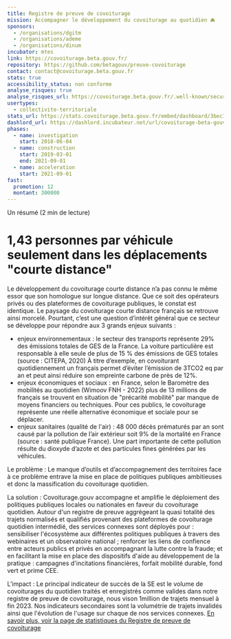 ```yaml
---
title: Registre de preuve de covoiturage
mission: Accompagner le développement du covoiturage au quotidien 🚘
sponsors:
  - /organisations/dgitm
  - /organisations/ademe
  - /organisations/dinum
incubator: mtes
link: https://covoiturage.beta.gouv.fr/
repository: https://github.com/betagouv/preuve-covoiturage
contact: contact@covoiturage.beta.gouv.fr
stats: true
accessibility_status: non conforme
analyse_risques: true
analyse_risques_url: https://covoiturage.beta.gouv.fr/.well-known/security-policy.txt
usertypes:
  - collectivite-territoriale
stats_url: https://stats.covoiturage.beta.gouv.fr/embed/dashboard/3bec1692-1456-41c2-95a9-6606af329df9
dashlord_url: https://dashlord.incubateur.net/url/covoiturage-beta-gouv-fr/
phases:
  - name: investigation
    start: 2018-06-04
  - name: construction
    start: 2019-03-01
    end: 2021-09-01
  - name: acceleration
    start: 2021-09-01
fast:
  promotion: 12
  montant: 300000
---
```

Un résumé (2 min de lecture)

# 1,43 personnes par véhicule seulement dans les déplacements "courte distance"

Le développement du covoiturage courte distance n’a pas connu le même essor que son homologue sur longue distance. Que ce soit des opérateurs privés ou des plateformes de covoiturage publiques, le constat est identique. Le paysage du covoiturage courte distance français se retrouve ainsi morcelé. 
Pourtant, c’est une question d’intérêt général que ce secteur se développe pour répondre aux 3 grands enjeux suivants : 
* enjeux environnementaux : le secteur des transports représente 29% des émissions totales de GES de la France. La voiture particulière est responsable à elle seule de plus de 15 %  des émissions de GES totales (source : CITEPA, 2020) À titre d’exemple, en covoiturant quotidiennement un français permet d’éviter l’émission de 3TCO2 eq par an et peut ainsi réduire son empreinte carbone de près de 12%.
* enjeux économiques et sociaux : en France, selon le Baromètre des mobilités au quotidien (Wimoov FNH - 2022) plus de 13 millions de français se trouvent en situation de "précarité mobilité" par manque de moyens financiers ou techniques. Pour ces publics, le covoiturage représente une réelle alternative économique et sociale pour se déplacer.
* enjeux sanitaires (qualité de l'air) : 48 000 décès prématurés par an sont causé par la pollution de l’air extérieur soit 9% de la mortalité en France (source : santé publique France). Une part importante de cette pollution résulte du dioxyde d’azote et des particules fines générées par les véhicules. 

Le problème : 
Le manque d’outils et d’accompagnement des territoires face à ce problème entrave la mise en place de politiques publiques ambitieuses et donc la massification du covoiturage quotidien.


La solution : 
Covoiturage.gouv accompagne et amplifie le déploiement des politiques publiques locales ou nationales en faveur du covoiturage quotidien.
Autour d'un registre de preuve aggrégeant la quasi totalité des trajets normalisés et qualifiés provenant des plateformes de covoiturage quotidien intermédié, des services connexes sont déployés pour : sensibiliser l'écosystème aux différentes politiques publiques à travers des webinaires et un observatoire national ; renforcer les liens de confience entre acteurs publics et privés en accompagnant la lutte contre la fraude; et en facilitant la mise en place des dispositifs d'aide au développement de la pratique : campagnes d'incitations financières, forfait mobilité durable, fond vert et prime CEE.

L’impact :
Le principal indicateur de succès de la SE est le volume de covoiturages du quotidien traités et enregistrés comme valides dans notre registre de preuve de covoiturage, nous vison 1million de trajets mensuel à fin 2023. Nos indicateurs secondaires sont la volumétrie de trajets invalidés ainsi que l'évolution de l'usage sur chaque de nos services connexes. [En savoir plus, voir la page de statistiques du Registre de preuve de covoiturage](https://stats.covoiturage.beta.gouv.fr/embed/dashboard/3bec1692-1456-41c2-95a9-6606af329df9) 

